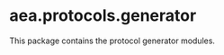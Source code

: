 <a name=".aea.protocols.generator"></a>
# aea.protocols.generator

This package contains the protocol generator modules.

